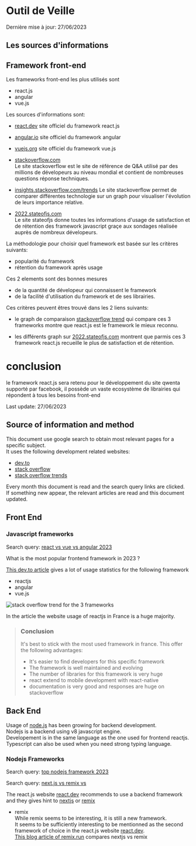 
# Outil de Veille

Dernière mise à jour: 27/06/2023

## Les sources d'informations


## Framework front-end

Les frameworks front-end les plus utilisés sont
- react.js
- angular
- vue.js

Les sources d'informations sont:

- [react.dev](https://react.dev/) site officiel du framework react.js

- [angular.io](https://angular.io/) site officiel du framework angular

- [vuejs.org](https://vuejs.org/) site officiel du framework vue.js
  
- [stackoverflow.com](https://stackoverflow.com/)  
  Le site stackoverflow est le site de référence de Q&A utilisé par des millions de dévelopeurs au niveau mondial et contient de nombreuses questions réponse techniques.
   
- [insights.stackoverflow.com/trends](https://insights.stackoverflow.com/trends)
  Le site stackoverflow permet de comparer différentes technologie sur un graph pour visualiser l'évolution de leurs importance relative.

- [2022.stateofjs.com](https://2022.stateofjs.com/en-US/)  
  Le site stateofjs donne toutes les informations d'usage de satisfaction et de rétention des framework javascript graçe aux sondages réalisée auprès de nombreux dévelopeurs.


La méthodologie pour choisir quel framework est basée sur les critères suivants:
- popularité du framework
- rétention du framework après usage  

Ces 2 elements sont des bonnes mesures
- de la quantité de dévelopeur qui connaissent le framework
- de la facilité d'utilisation du framework et de ses librairies.

Ces critères peuvent êtres trouvé dans les 2 liens suivants:
- le graph de comparaison [stackoverflow trend](https://insights.stackoverflow.com/trends?tags=reactjs%2Cvue.js%2Cangular) qui compare ces 3 frameworks montre que react.js est le framework le mieux reconnu.

- les différents graph sur [2022.stateofjs.com](https://2022.stateofjs.com/en-US/libraries/front-end-frameworks/) montrent que parmis ces 3 framework react.js recueille le plus de satisfaction et de rétention.

# conclusion

le framework react.js sera retenu pour le développement du site qwenta  
supporté par facebook, il possède un vaste ecosystème de librairies qui répondent à tous les besoins front-end


Last update: 27/06/2023

## Source of information and method

This document use google search to obtain most relevant pages for a specific subject.  
It uses the following development related websites:

- [dev.to](https://dev.to)
- [stack overflow](https://stackoverflow.com/)
- [stack overflow trends](https://insights.stackoverflow.com/trends)

Every month this document is read and the search query links are clicked.  
If something new appear, the relevant articles are read and this document updated.

## Front End

### Javascript frameworks

Search query: [react vs vue vs angular 2023](https://www.google.com/search?q=react+vs+vue+vs+angular+2023)

What is the most popular frontend framework in 2023 ?

[This dev.to article](https://dev.to/umangnaik/which-framework-is-most-suitable-for-your-project-or-learning-in-2023-angular-vs-react-vs-vue-3ljd) gives a lot of usage statistics for the following framework
- reactjs
- angular
- vue.js

![stack overflow trend for the 3 frameworks](https://res.cloudinary.com/practicaldev/image/fetch/s--wfsoV1KK--/c_limit%2Cf_auto%2Cfl_progressive%2Cq_auto%2Cw_880/https://dev-to-uploads.s3.amazonaws.com/uploads/articles/5zkgo26es1b9mg70d5qm.PNG)

In the article the website usage of reactjs in France is a huge majority.

> ### Conclusion
>
> It's best to stick with the most used framework in france.
> This offer the following advantages:
> - It's easier to find developers for this specific framework
> - The framework is well maintained and evolving
> - The number of libraries for this framework is very huge
> - react extend to mobile development with react-native
> - documentation is very good and responses are huge on stackoverflow
 

## Back End

Usage of [node.js](https://nodejs.org/en) has been growing for backend development.  
Nodejs is a backend using v8 javascript engine.  
Developement is in the same language as the one used for frontend reactjs.  
Typescript can also be used when you need strong typing language.

### Nodejs Frameworks



Search query: [top nodejs framework 2023](https://www.google.com/search?q=top+nodejs+framwork+2023)

Search query: [next.js vs remix vs](https://www.google.com/search?q=next.js+vs+remix+vs)

The react.js website [react.dev](https://react.dev/) recommends to use a backend framework and they gives hint to [nextjs](https://nextjs.org/) or [remix](https://remix.run/)

- remix  
While remix seems to be interesting, it is still a new framework.  
It seems to be sufficiently interesting to be mentionned as the second framework of choice in the react.js website [react.dev](https://react.dev/).  
[This blog article of remix.run](https://remix.run/blog/remix-vs-next) compares nextjs vs remix  
